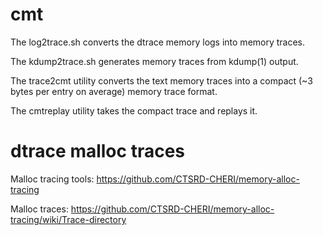 # cmt

The log2trace.sh converts the dtrace memory logs into memory traces.

The kdump2trace.sh generates memory traces from kdump(1) output.

The trace2cmt utility converts the text memory traces into a compact (~3 bytes per entry on average) memory trace format.

The cmtreplay utility takes the compact trace and replays it.

# dtrace malloc traces

Malloc tracing tools: https://github.com/CTSRD-CHERI/memory-alloc-tracing

Malloc traces: https://github.com/CTSRD-CHERI/memory-alloc-tracing/wiki/Trace-directory

